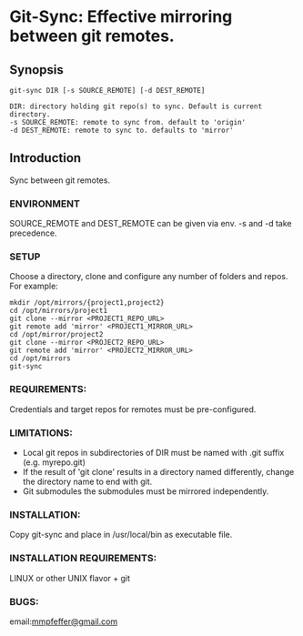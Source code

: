 # Git-Sync: Effective mirroring between git remotes.

## Synopsis
```
git-sync DIR [-s SOURCE_REMOTE] [-d DEST_REMOTE]

DIR: directory holding git repo(s) to sync. Default is current directory.
-s SOURCE_REMOTE: remote to sync from. default to 'origin'
-d DEST_REMOTE: remote to sync to. defaults to 'mirror'
```

## Introduction
Sync between git remotes.

### ENVIRONMENT
SOURCE_REMOTE and DEST_REMOTE can be given via env. -s and -d take precedence.

### SETUP
Choose a directory, clone and configure any number of folders and repos. For example:
```
mkdir /opt/mirrors/{project1,project2}
cd /opt/mirrors/project1
git clone --mirror <PROJECT1_REPO_URL>
git remote add 'mirror' <PROJECT1_MIRROR_URL>
cd /opt/mirror/project2
git clone --mirror <PROJECT2_REPO_URL>
git remote add 'mirror' <PROJECT2_MIRROR_URL>
cd /opt/mirrors
git-sync
```

### REQUIREMENTS:
Credentials and target repos for remotes must be pre-configured.

### LIMITATIONS:
- Local git repos in subdirectories of DIR must be named with .git suffix (e.g. myrepo.git)
- If the result of 'git clone' results in a directory named differently, change the directory
name to end with git.
- Git submodules the submodules must be mirrored independently.

### INSTALLATION:
Copy git-sync and place in /usr/local/bin as executable file.

### INSTALLATION REQUIREMENTS:
LINUX or other UNIX flavor + git

### BUGS:
email:mmpfeffer@gmail.com
